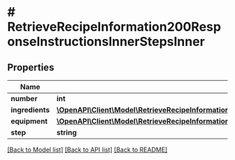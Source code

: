 # # RetrieveRecipeInformation200ResponseInstructionsInnerStepsInner

## Properties

Name | Type | Description | Notes
------------ | ------------- | ------------- | -------------
**number** | **int** |  | [optional]
**ingredients** | [**\OpenAPI\Client\Model\RetrieveRecipeInformation200ResponseInstructionsInnerStepsInnerIngredientsInner[]**](RetrieveRecipeInformation200ResponseInstructionsInnerStepsInnerIngredientsInner.md) |  | [optional]
**equipment** | [**\OpenAPI\Client\Model\RetrieveRecipeInformation200ResponseInstructionsInnerStepsInnerIngredientsInner[]**](RetrieveRecipeInformation200ResponseInstructionsInnerStepsInnerIngredientsInner.md) |  | [optional]
**step** | **string** |  | [optional]

[[Back to Model list]](../../README.md#models) [[Back to API list]](../../README.md#endpoints) [[Back to README]](../../README.md)
